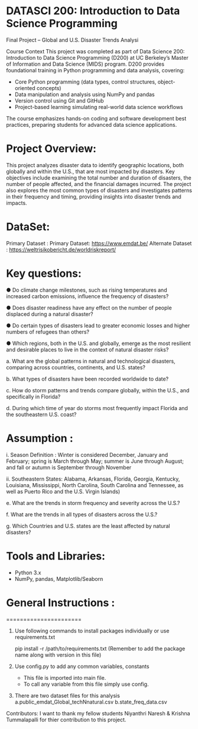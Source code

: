 # DATASCI 200: Introduction to Data Science Programming
Final Project – Global and U.S. Disaster Trends Analysi

Course Context
This project was completed as part of Data Science 200: Introduction to Data Science Programming (D200) at UC Berkeley’s Master of Information and Data Science (MIDS) program. D200 provides foundational training in Python programming and data analysis, covering:

- Core Python programming (data types, control structures, object-oriented concepts)
- Data manipulation and analysis using NumPy and pandas
- Version control using Git and GitHub
- Project-based learning simulating real-world data science workflows

The course emphasizes hands-on coding and software development best practices, preparing students for advanced data science applications.

Project Overview:
=================
This project analyzes disaster data to identify geographic locations, both globally and within the U.S., that are most impacted by disasters. Key objectives include examining the total number and duration of disasters, the number of people affected, and the financial damages incurred. The project also explores the most common types of disasters and investigates patterns in their frequency and timing, providing insights into disaster trends and impacts.

DataSet:
=======
Primary Dataset : Primary Dataset: https://www.emdat.be/
Alternate Dataset : https://weltrisikobericht.de/worldriskreport/

Key questions:
=============
● Do climate change milestones, such as rising temperatures and increased carbon
emissions, influence the frequency of disasters?

● Does disaster readiness have any effect on the number of people displaced during a
natural disaster?

● Do certain types of disasters lead to greater economic losses and higher numbers of
refugees than others?

● Which regions, both in the U.S. and globally, emerge as the most resilient and desirable
places to live in the context of natural disaster risks?

a. What are the global patterns in natural and technological disasters, comparing
across countries, continents, and U.S. states?

b. What types of disasters have been recorded worldwide to date?

c. How do storm patterns and trends compare globally, within the U.S., and
specifically in Florida?

d. During which time of year do storms most frequently impact Florida and the
southeastern U.S. coast?


Assumption :
============

i. Season Definition : Winter is considered December, January and February;
spring is March through May; summer is June through August; and fall or
autumn is September through November

ii. Southeastern States: Alabama, Arkansas, Florida, Georgia, Kentucky,
Louisiana, Mississippi, North Carolina, South Carolina and Tennessee, as
well as Puerto Rico and the U.S. Virgin Islands)

e. What are the trends in storm frequency and severity across the U.S.?

f. What are the trends in all types of disasters across the U.S.?

g. Which Countries and U.S. states are the least affected by natural disasters?


Tools and Libraries:
===================
- Python 3.x
- NumPy, pandas, Matplotlib/Seaborn


General Instructions : 
=====================
======================

1. Use following commands to install packages individually or use requirements.txt

    pip install -r /path/to/requirements.txt
    (Remember to add the package name along with version in this file)

2. Use config.py to add any common variables, constants 
    - This file is imported into main file.
    - To call any variable from this file simply use config.<variable name>

3. There are two dataset files for this analysis 
    a.public_emdat_Global_techNnatural.csv 
    b.state_freq_data.csv


Contributors: 
I want to thank my fellow students Niyanthri Naresh & Krishna Tummalapalli for thier contribution to this project. 
